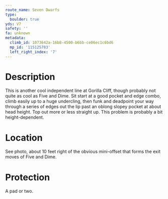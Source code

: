 ```yaml
---
route_name: Seven Dwarfs
type:
  boulder: true
yds: V7
safety: ''
fa: unknown
metadata:
  climb_id: 1073642a-16b8-4500-b6bb-ce06ec1c6bd6
  mp_id: '115125783'
  left_right_index: '7'
---
```

# Description
This is another cool independent line at Gorilla Cliff, though probably not quite as cool as Five and Dime. Sit start at a good pocket and edge combo, climb easily up to a huge undercling, then funk and deadpoint your way through a series of edges out the lip past an oblong slopey pocket at about head height. Top out more or less straight up. This problem is probably a bit height-dependent.

# Location
See photo, about 10 feet right of the obvious mini-offset that forms the exit moves of Five and Dime.

# Protection
A pad or two.
